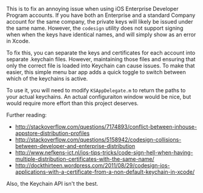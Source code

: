 This is to fix an annoying issue when using iOS Enterprise Developer Program accounts. If you have both an Enterprise and a standard Company account for the same company, the private keys will likely be issued under the same name. However, the `codesign` utility does not support signing when when the keys have identical names, and will simply show as an error in Xcode.

To fix this, you can separate the keys and certificates for each account into separate .keychain files. However, maintaining those files and ensuring that only the correct file is loaded into Keychain can cause issues. To make that easier, this simple menu bar app adds a quick toggle to switch between which of the keychains is active.

To use it, you will need to modify `KSAppDelegate.m` to return the paths to your actual keychains. An actual configuraiton window would be nice, but would require more effort than this project deserves.

Further reading:

 - http://stackoverflow.com/questions/7174893/conflict-between-inhouse-appstore-distribution-profiles
 - http://stackoverflow.com/questions/5158942/codesign-collisions-between-developer-and-enterprise-distribution
 - http://www.nefkens-ict.nl/ios-tips-tricks/code-sign-hell-when-having-multiple-distribution-certificates-with-the-same-name/
 - http://dockthirteen.wordpress.com/2011/08/29/codesign-ios-applications-with-a-certificate-from-a-non-default-keychain-in-xcode/

Also, the Keychain API isn't the best.

